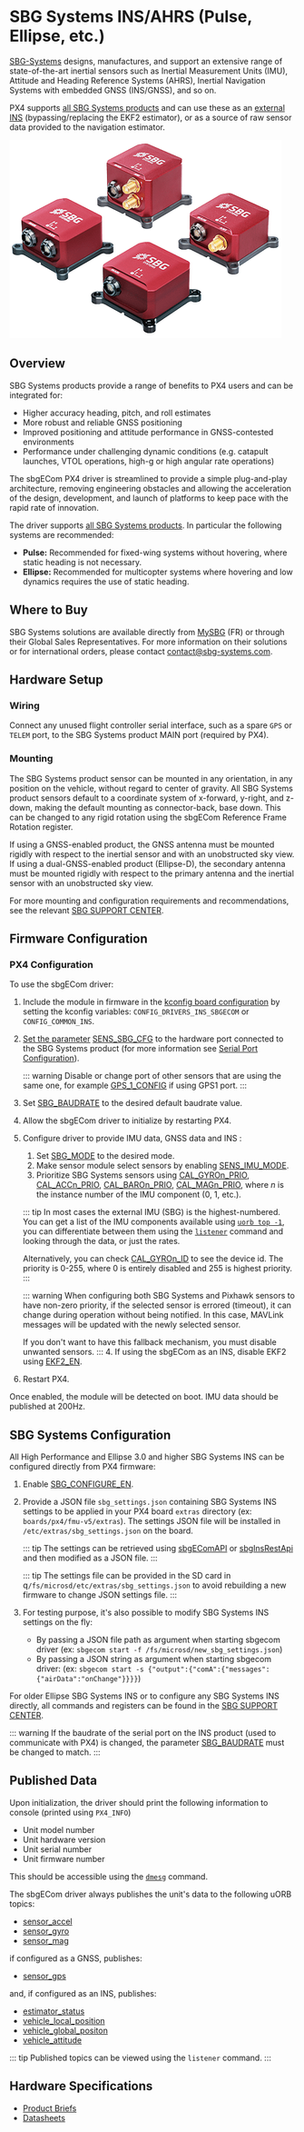 # SBG Systems INS/AHRS (Pulse, Ellipse, etc.)

[SBG-Systems](https://www.sbg-systems.com/) designs, manufactures, and support an extensive range of state-of-the-art inertial sensors such as Inertial Measurement Units (IMU), Attitude and Heading Reference Systems (AHRS), Inertial Navigation Systems with embedded GNSS (INS/GNSS), and so on.

PX4 supports [all SBG Systems products](https://www.sbg-systems.com/products/) and can use these as an [external INS](../sensor/inertial_navigation_systems.md) (bypassing/replacing the EKF2 estimator), or as a source of raw sensor data provided to the navigation estimator.

![Ellipse](../../assets/hardware/sensors/inertial/ellipse-inertial-navigation-system.png)

## Overview

SBG Systems products provide a range of benefits to PX4 users and can be integrated for:

- Higher accuracy heading, pitch, and roll estimates
- More robust and reliable GNSS positioning
- Improved positioning and attitude performance in GNSS-contested environments
- Performance under challenging dynamic conditions (e.g. catapult launches, VTOL operations, high-g or high angular rate operations)

The sbgECom PX4 driver is streamlined to provide a simple plug-and-play architecture, removing engineering obstacles and allowing the acceleration of the design, development, and launch of platforms to keep pace with the rapid rate of innovation.

The driver supports [all SBG Systems products](https://www.sbg-systems.com/products/).
In particular the following systems are recommended:

- **Pulse:** Recommended for fixed-wing systems without hovering, where static heading is not necessary.
- **Ellipse:** Recommended for multicopter systems where hovering and low dynamics requires the use of static heading.

## Where to Buy

SBG Systems solutions are available directly from [MySBG](https://my.sbg-systems.com) (FR) or through their Global Sales Representatives. For more information on their solutions or for international orders, please contact contact@sbg-systems.com.

## Hardware Setup

### Wiring

Connect any unused flight controller serial interface, such as a spare `GPS` or `TELEM` port, to the SBG Systems product MAIN port (required by PX4).

### Mounting

The SBG Systems product sensor can be mounted in any orientation, in any position on the vehicle, without regard to center of gravity.
All SBG Systems product sensors default to a coordinate system of x-forward, y-right, and z-down, making the default mounting as connector-back, base down.
This can be changed to any rigid rotation using the sbgECom Reference Frame Rotation register.

If using a GNSS-enabled product, the GNSS antenna must be mounted rigidly with respect to the inertial sensor and with an unobstructed sky view. If using a dual-GNSS-enabled product (Ellipse-D), the secondary antenna must be mounted rigidly with respect to the primary antenna and the inertial sensor with an unobstructed sky view.

For more mounting and configuration requirements and recommendations, see the relevant [SBG SUPPORT CENTER](https://support.sbg-systems.com/sc).

## Firmware Configuration

### PX4 Configuration

To use the sbgECom driver:

1. Include the module in firmware in the [kconfig board configuration](../hardware/porting_guide_config.md#px4-board-configuration-kconfig) by setting the kconfig variables: `CONFIG_DRIVERS_INS_SBGECOM` or `CONFIG_COMMON_INS`.
2. [Set the parameter](../advanced_config/parameters.md) [SENS_SBG_CFG](../advanced_config/parameter_reference.md#SENS_SBG_CFG) to the hardware port connected to the SBG Systems product (for more information see [Serial Port Configuration](../peripherals/serial_configuration.md)).

   ::: warning
   Disable or change port of other sensors that are using the same one, for example [GPS_1_CONFIG](../advanced_config/parameter_reference.md#GPS_1_CONFIG) if using GPS1 port.
   :::

3. Set [SBG_BAUDRATE](../advanced_config/parameter_reference.md#SBG_BAUDRATE) to the desired default baudrate value.
4. Allow the sbgECom driver to initialize by restarting PX4.
5. Configure driver to provide IMU data, GNSS data and INS :
   1. Set [SBG_MODE](../advanced_config/parameter_reference.md#SBG_MODE) to the desired mode.
   2. Make sensor module select sensors by enabling [SENS_IMU_MODE](../advanced_config/parameter_reference.md#SENS_IMU_MODE).
   3. Prioritize SBG Systems sensors using [CAL_GYROn_PRIO](../advanced_config/parameter_reference.md#CAL_GYRO0_PRIO), [CAL_ACCn_PRIO](../advanced_config/parameter_reference.md#CAL_ACC0_PRIO), [CAL_BAROn_PRIO](../advanced_config/parameter_reference.md#CAL_BARO0_PRIO), [CAL_MAGn_PRIO](../advanced_config/parameter_reference.md#CAL_MAG0_PRIO), where _n_ is the instance number of the IMU component (0, 1, etc.).

   ::: tip
   In most cases the external IMU (SBG) is the highest-numbered.
   You can get a list of the IMU components available using [`uorb top -1`](../middleware/uorb.md#uorb-top-command), you can differentiate between them using the [`listener`](../modules/modules_command.md#listener) command and looking through the data, or just the rates.

   Alternatively, you can check [CAL_GYROn_ID](../advanced_config/parameter_reference.md#CAL_GYRO0_ID) to see the device id.
   The priority is 0-255, where 0 is entirely disabled and 255 is highest priority.
   :::

   ::: warning
   When configuring both SBG Systems and Pixhawk sensors to have non-zero priority, if the selected sensor is errored (timeout), it can change during operation without being notified.
   In this case, MAVLink messages will be updated with the newly selected sensor.

   If you don't want to have this fallback mechanism, you must disable unwanted sensors.
   :::
   4. If using the sbgECom as an INS, disable EKF2 using [EKF2_EN](../advanced_config/parameter_reference.md#EKF2_EN).

6. Restart PX4.

Once enabled, the module will be detected on boot.
IMU data should be published at 200Hz.

## SBG Systems Configuration

All High Performance and Ellipse 3.0 and higher SBG Systems INS can be configured directly from PX4 firmware:

1. Enable [SBG_CONFIGURE_EN](../advanced_config/parameter_reference.md#SBG_CONFIGURE_EN).
2. Provide a JSON file `sbg_settings.json` containing SBG Systems INS settings to be applied in your PX4 board `extras` directory (ex: `boards/px4/fmu-v5/extras`). The settings JSON file will be installed in `/etc/extras/sbg_settings.json` on the board.

   ::: tip
   The settings can be retrieved using [sbgEComAPI](https://github.com/SBG-Systems/sbgECom/tree/main/tools/sbgEComApi) or [sbgInsRestApi](https://developer.sbg-systems.com/sbgInsRestApi/1.3/#tag/Settings) and then modified as a JSON file.
   :::

   ::: tip
   The settings file can be provided in the SD card in q`/fs/microsd/etc/extras/sbg_settings.json` to avoid rebuilding a new firmware to change JSON settings file.
   :::

3. For testing purpose, it's also possible to modify SBG Systems INS settings on the fly:
   - By passing a JSON file path as argument when starting sbgecom driver (ex: `sbgecom start -f /fs/microsd/new_sbg_settings.json`)
   - By passing a JSON string as argument when starting sbgecom driver: (ex: `sbgecom start -s {"output":{"comA":{"messages":{"airData":"onChange"}}}}`)

For older Ellipse SBG Systems INS or to configure any SBG Systems INS directly, all commands and registers can be found in the [SBG SUPPORT CENTER](https://support.sbg-systems.com/sc).

::: warning
If the baudrate of the serial port on the INS product (used to communicate with PX4) is changed, the parameter [SBG_BAUDRATE](../advanced_config/parameter_reference.md#SBG_BAUDRATE) must be changed to match.
:::

## Published Data

Upon initialization, the driver should print the following information to console (printed using `PX4_INFO`)

- Unit model number
- Unit hardware version
- Unit serial number
- Unit firmware number

This should be accessible using the [`dmesg`](../modules/modules_system.md#dmesg) command.

The sbgECom driver always publishes the unit's data to the following uORB topics:

- [sensor_accel](../msg_docs/SensorAccel.md)
- [sensor_gyro](../msg_docs/SensorGyro.md)
- [sensor_mag](../msg_docs/SensorMag.md)

if configured as a GNSS, publishes:

- [sensor_gps](../msg_docs/SensorGps.md)

and, if configured as an INS, publishes:

- [estimator_status](../msg_docs/EstimatorStatus.md)
- [vehicle_local_position](../msg_docs/VehicleLocalPosition.md)
- [vehicle_global_positon](../msg_docs/VehicleGlobalPosition.md)
- [vehicle_attitude](../msg_docs/VehicleAttitude.md)

::: tip
Published topics can be viewed using the `listener` command.
:::

## Hardware Specifications

- [Product Briefs](https://www.sbg-systems.com/products/)
- [Datasheets](https://www.sbg-systems.com/contact/#products)
